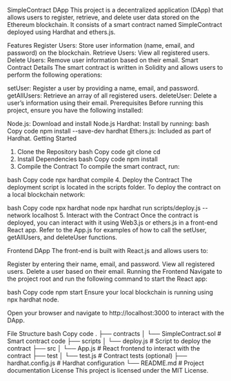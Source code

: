 SimpleContract DApp
This project is a decentralized application (DApp) that allows users to register, retrieve, and delete user data stored on the Ethereum blockchain. It consists of a smart contract named SimpleContract deployed using Hardhat and ethers.js.

Features
Register Users: Store user information (name, email, and password) on the blockchain.
Retrieve Users: View all registered users.
Delete Users: Remove user information based on their email.
Smart Contract Details
The smart contract is written in Solidity and allows users to perform the following operations:

setUser: Register a user by providing a name, email, and password.
getAllUsers: Retrieve an array of all registered users.
deleteUser: Delete a user’s information using their email.
Prerequisites
Before running this project, ensure you have the following installed:

Node.js: Download and install Node.js
Hardhat: Install by running:
bash
Copy code
npm install --save-dev hardhat
Ethers.js: Included as part of Hardhat.
Getting Started
1. Clone the Repository
bash
Copy code
git clone <repository-url>
cd <project-directory>
2. Install Dependencies
bash
Copy code
npm install
3. Compile the Contract
To compile the smart contract, run:

bash
Copy code
npx hardhat compile
4. Deploy the Contract
The deployment script is located in the scripts folder. To deploy the contract on a local blockchain network:

bash
Copy code
npx hardhat node
npx hardhat run scripts/deploy.js --network localhost
5. Interact with the Contract
Once the contract is deployed, you can interact with it using Web3.js or ethers.js in a front-end React app. Refer to the App.js for examples of how to call the setUser, getAllUsers, and deleteUser functions.

Frontend DApp
The front-end is built with React.js and allows users to:

Register by entering their name, email, and password.
View all registered users.
Delete a user based on their email.
Running the Frontend
Navigate to the project root and run the following command to start the React app:

bash
Copy code
npm start
Ensure your local blockchain is running using npx hardhat node.

Open your browser and navigate to http://localhost:3000 to interact with the DApp.

File Structure
bash
Copy code
.
├── contracts
│   └── SimpleContract.sol    # Smart contract code
├── scripts
│   └── deploy.js             # Script to deploy the contract
├── src
│   └── App.js                # React frontend to interact with the contract
├── test
│   └── test.js               # Contract tests (optional)
├── hardhat.config.js         # Hardhat configuration
└── README.md                 # Project documentation
License
This project is licensed under the MIT License.
